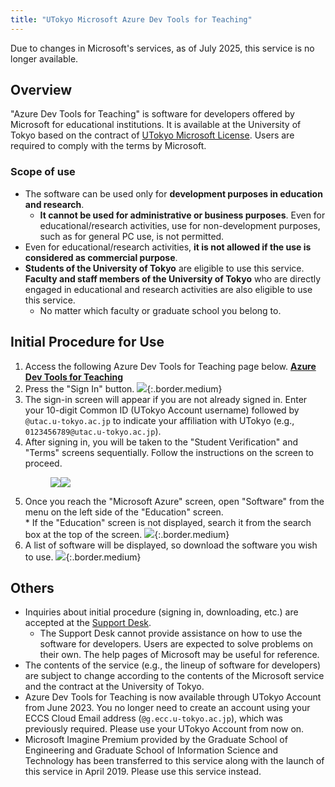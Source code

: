 ```yaml
---
title: "UTokyo Microsoft Azure Dev Tools for Teaching"
---
```


<div>
    Due to changes in Microsoft's services, as of July 2025, this service is no longer available.
</div>

## Overview

"Azure Dev Tools for Teaching" is software for developers offered by Microsoft for educational institutions. It is available at the University of Tokyo based on the contract of [UTokyo Microsoft License](/en/microsoft/). Users are required to comply with the terms by Microsoft.

### Scope of use

- The software can be used only for **development purposes in education and research**.
    - **It cannot be used for administrative or business purposes**. Even for educational/research activities, use for non-development purposes, such as for general PC use, is not permitted.
- Even for educational/research activities, **it is not allowed if the use is considered as commercial purpose**.
- **Students of the University of Tokyo** are eligible to use this service. **Faculty and staff members of the University of Tokyo** who are directly engaged in educational and research activities are also eligible to use this service.
    - No matter which faculty or graduate school you belong to.

## Initial Procedure for Use

1. Access the following Azure Dev Tools for Teaching page below.
    <b class="box center"><a href="https://aka.ms/devtoolsforteaching/">Azure Dev Tools for Teaching</a></b>
1. Press the "Sign In" button.
    ![](sign_in.png){:.border.medium}
1. The sign-in screen will appear if you are not already signed in. Enter your 10-digit Common ID (UTokyo Account username) followed by `@utac.u-tokyo.ac.jp` to indicate your affiliation with UTokyo (e.g., `0123456789@utac.u-tokyo.ac.jp`).
1. After signing in, you will be taken to the "Student Verification" and "Terms" screens sequentially. Follow the instructions on the screen to proceed.
    <figure class="gallery"><img src="student_verification.png"><img src="terms.png"></figure>
1. Once you reach the "Microsoft Azure" screen, open "Software" from the menu on the left side of the "Education" screen.<br>* If the "Education" screen is not displayed, search it from the search box at the top of the screen.
    ![](education.png){:.border.medium}
1. A list of software will be displayed, so download the software you wish to use.
    ![](software.png){:.border.medium}

## Others

- Inquiries about initial procedure (signing in, downloading, etc.) are accepted at the [Support Desk](/en/support/).
    - The Support Desk cannot provide assistance on how to use the software for developers. Users are expected to solve problems on their own. The help pages of Microsoft may be useful for reference.
- The contents of the service (e.g., the lineup of software for developers) are subject to change according to the contents of the Microsoft service and the contract at the University of Tokyo.
- Azure Dev Tools for Teaching is now available through UTokyo Account from June 2023. You no longer need to create an account using your ECCS Cloud Email address (`@g.ecc.u-tokyo.ac.jp`), which was previously required. Please use your UTokyo Account from now on.
- Microsoft Imagine Premium provided by the Graduate School of Engineering and Graduate School of Information Science and Technology has been transferred to this service along with the launch of this service in April 2019. Please use this service instead.
